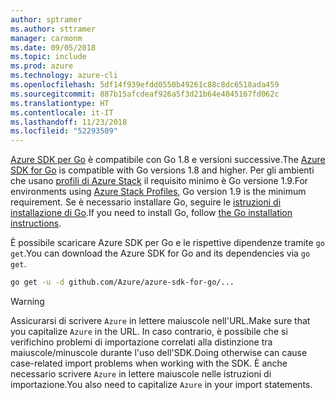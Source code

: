 ```yaml
---
author: sptramer
ms.author: sttramer
manager: carmonm
ms.date: 09/05/2018
ms.topic: include
ms.prod: azure
ms.technology: azure-cli
ms.openlocfilehash: 5df14f939efdd0550b49261c88c8dc6518ada459
ms.sourcegitcommit: 887b15afcdeaf926a5f3d21b64e4045167fd062c
ms.translationtype: HT
ms.contentlocale: it-IT
ms.lasthandoff: 11/23/2018
ms.locfileid: "52293509"
---
```

<span data-ttu-id="da58c-101">[Azure SDK per Go](https://github.com/Azure/azure-sdk-for-go) è compatibile con Go 1.8 e versioni successive.</span><span class="sxs-lookup"><span data-stu-id="da58c-101">The [Azure SDK for Go](https://github.com/Azure/azure-sdk-for-go) is compatible with Go versions 1.8 and higher.</span></span> <span data-ttu-id="da58c-102">Per gli ambienti che usano [profili di Azure Stack](/azure/azure-stack/user/azure-stack-version-profiles-go) il requisito minimo è Go versione 1.9.</span><span class="sxs-lookup"><span data-stu-id="da58c-102">For environments using [Azure Stack Profiles](/azure/azure-stack/user/azure-stack-version-profiles-go), Go version 1.9 is the minimum requirement.</span></span>
<span data-ttu-id="da58c-103">Se è necessario installare Go, seguire le [istruzioni di installazione di Go](https://golang.org/doc/install).</span><span class="sxs-lookup"><span data-stu-id="da58c-103">If you need to install Go, follow [the Go installation instructions](https://golang.org/doc/install).</span></span>

<span data-ttu-id="da58c-104">È possibile scaricare Azure SDK per Go e le rispettive dipendenze tramite `go get`.</span><span class="sxs-lookup"><span data-stu-id="da58c-104">You can download the Azure SDK for Go and its dependencies via `go get`.</span></span>

```bash
go get -u -d github.com/Azure/azure-sdk-for-go/...
```

> [!WARNING]
> <span data-ttu-id="da58c-105">Assicurarsi di scrivere `Azure` in lettere maiuscole nell'URL.</span><span class="sxs-lookup"><span data-stu-id="da58c-105">Make sure that you capitalize `Azure` in the URL.</span></span> <span data-ttu-id="da58c-106">In caso contrario, è possibile che si verifichino problemi di importazione correlati alla distinzione tra maiuscole/minuscole durante l'uso dell'SDK.</span><span class="sxs-lookup"><span data-stu-id="da58c-106">Doing otherwise can cause case-related import problems when working with the SDK.</span></span> <span data-ttu-id="da58c-107">È anche necessario scrivere `Azure` in lettere maiuscole nelle istruzioni di importazione.</span><span class="sxs-lookup"><span data-stu-id="da58c-107">You also need to capitalize `Azure` in your import statements.</span></span>
